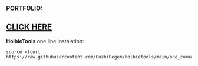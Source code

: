 ### PORTFOLIO:
## **[CLICK HERE](https://guzhiregem.github.io/)**
  
  
<strong>HolbieTools</strong>
one line instalation:
```
source <(curl https://raw.githubusercontent.com/GuzhiRegem/holbietools/main/one_command)
```
